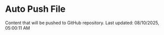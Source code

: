 # Auto Push File

Content that will be pushed to GitHub repository.
Last updated: 08/10/2025, 05:00:11 AM
